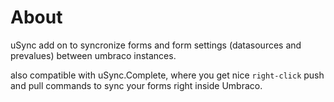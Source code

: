 ﻿# About
uSync add on to syncronize forms and form settings (datasources and prevalues) between umbraco instances. 

also compatible with uSync.Complete, where you get nice `right-click` push and pull commands to sync your forms right inside Umbraco.